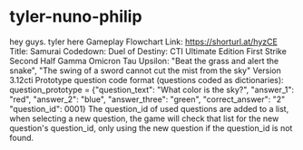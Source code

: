# tyler-nuno-philip
hey guys. tyler here
Gameplay Flowchart Link: https://shorturl.at/hyzCE
Title: Samurai Codedown: Duel of Destiny: CTI Ultimate Edition First Strike Second Half Gamma Omicron Tau Upsilon: "Beat the grass and alert the snake", "The swing of a sword cannot cut the mist from the sky" Version 3.12cti
Prototype question code format (questions coded as dictionaries): question_prototype = {"question_text": "What color is the sky?", "answer_1": "red", "answer_2": "blue", "answer_three": "green", "correct_answer": "2" "question_id": 0001}
The question_id of used questions are added to a list, when selecting a new question, the game will check that list for the new question's question_id, only using the new question if the question_id is not found.
